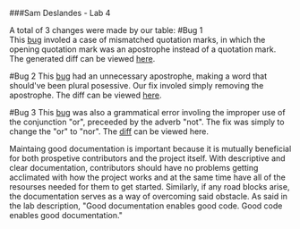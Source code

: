 ###Sam Deslandes - Lab 4  

A total of 3 changes were made by our table: 
#Bug 1  
This [bug](https://bugs.freebsd.org/bugzilla/show_bug.cgi?id=207340) involed a case of 
mismatched quotation marks, in which the opening quotation mark was an apostrophe instead 
of a quotation mark. The generated diff can be viewed [here](http://puu.sh/ndVi9/f235b91825.png).  

#Bug 2
This [bug](https://bugs.freebsd.org/bugzilla/show_bug.cgi?id=207345) had an unnecessary 
apostrophe, making a word that should've been plural posessive. Our fix involed simply
 removing the apostrophe. The diff can be viewed [here](http://puu.sh/ndVB6/2b878ebf3e.png).  
 
#Bug 3
This [bug](https://bugs.freebsd.org/bugzilla/show_bug.cgi?id=207353) was also a grammatical
 error involing the improper use of the conjunction "or", preceeded by the adverb "not". The 
 fix was simply to change the "or" to "nor". The [diff](http://puu.sh/niHtS/c00ad4bfe9.png) can be viewed here.  
 
Maintaing good documentation is important because it is mutually beneficial for both prospetive contributors and the project itself.
With descriptive and clear documentation, contributors should have no problems getting acclimated with how the project works and at the same time
 have all of the resourses needed for them to get started. Similarly, if any road blocks arise, the documentation serves as a way of overcoming said 
 obstacle. As said in the lab description, "Good documentation enables good code. Good code enables good documentation."
 

